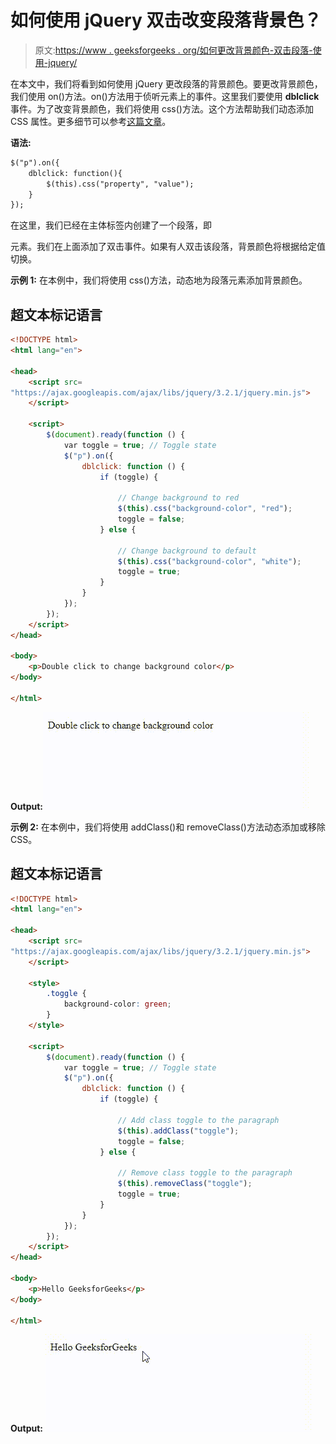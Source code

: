 # 如何使用 jQuery 双击改变段落背景色？

> 原文:[https://www . geeksforgeeks . org/如何更改背景颜色-双击段落-使用-jquery/](https://www.geeksforgeeks.org/how-to-change-background-color-of-paragraph-on-double-click-using-jquery/)

在本文中，我们将看到如何使用 jQuery 更改段落的背景颜色。要更改背景颜色，我们使用 on()方法。on()方法用于侦听元素上的事件。这里我们要使用 **dblclick** 事件。为了改变背景颜色，我们将使用 css()方法。这个方法帮助我们动态添加 CSS 属性。更多细节可以参考[这篇文章](https://www.geeksforgeeks.org/how-to-add-css-properties-to-an-element-dynamically-using-jquery/)。

**语法:**

```html
$("p").on({
    dblclick: function(){
        $(this).css("property", "value");
    }
});
```

在这里，我们已经在主体标签内创建了一个段落，即

元素。我们在上面添加了双击事件。如果有人双击该段落，背景颜色将根据给定值切换。

**示例 1:** 在本例中，我们将使用 css()方法，动态地为段落元素添加背景颜色。

## 超文本标记语言

```html
<!DOCTYPE html>
<html lang="en">

<head>
    <script src=
"https://ajax.googleapis.com/ajax/libs/jquery/3.2.1/jquery.min.js">
    </script>

    <script>
        $(document).ready(function () {
            var toggle = true; // Toggle state
            $("p").on({
                dblclick: function () {
                    if (toggle) {

                        // Change background to red
                        $(this).css("background-color", "red");
                        toggle = false;
                    } else {

                        // Change background to default
                        $(this).css("background-color", "white");
                        toggle = true;
                    }
                }
            });
        });
    </script>
</head>

<body>
    <p>Double click to change background color</p>
</body>

</html>
```

**Output:**![](img/d342838d935d5c09587de3e3ec770989.png)

**示例 2:** 在本例中，我们将使用 addClass()和 removeClass()方法动态添加或移除 CSS。

## 超文本标记语言

```html
<!DOCTYPE html>
<html lang="en">

<head>
    <script src=
"https://ajax.googleapis.com/ajax/libs/jquery/3.2.1/jquery.min.js">
    </script>

    <style>
        .toggle {
            background-color: green;
        }
    </style>

    <script>
        $(document).ready(function () {
            var toggle = true; // Toggle state
            $("p").on({
                dblclick: function () {
                    if (toggle) {

                        // Add class toggle to the paragraph
                        $(this).addClass("toggle");
                        toggle = false;
                    } else {

                        // Remove class toggle to the paragraph
                        $(this).removeClass("toggle");
                        toggle = true;
                    }
                }
            });
        });
    </script>
</head>

<body>
    <p>Hello GeeksforGeeks</p>
</body>

</html>
```

**Output:**
![](img/db8ba11e3c96e0fb47a36f492ba6f69c.png)